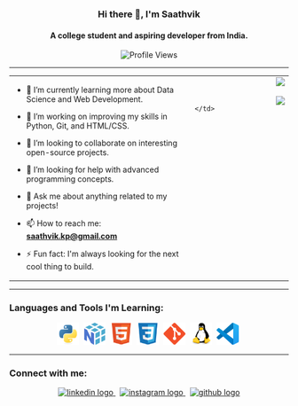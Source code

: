 <div align="center">

  ### Hi there 👋, I'm Saathvik

  #### A college student and aspiring developer from India.

  ![Profile Views](https://komarev.com/ghpvc/?username=broskell&color=blueviolet&style=flat-square)

</div>

---

<table>
  <tr>
    <td valign="top" width="65%">

- 🌱 I’m currently learning more about Data Science and Web Development.
- 🔭 I’m working on improving my skills in Python, Git, and HTML/CSS.
- 👯 I’m looking to collaborate on interesting open-source projects.
- 🤔 I’m looking for help with advanced programming concepts.
- 💬 Ask me about anything related to my projects!
- 📫 How to reach me: **saathvik.kp@gmail.com**
- ⚡ Fun fact: I'm always looking for the next cool thing to build.

    </td>
    <td valign="top" width="35%">

<a href="https://github.com/broskell">
  <img align="right" src="https://github-readme-stats.vercel.app/api?username=broskell&show_icons=true&theme=dark&hide_border=true&rank_icon=github" />
</a>
<br><br>
<a href="https://github.com/broskell">
  <img align="right" src="https://github-readme-stats.vercel.app/api/top-langs/?username=broskell&layout=compact&theme=dark&hide_border=true" />
</a>

    </td>
  </tr>
</table>

---

### Languages and Tools I'm Learning:

<div align="center">
  <img src="https://github.com/devicons/devicon/blob/master/icons/python/python-original.svg" title="Python" alt="Python" width="40" height="40"/>&nbsp;
  <img src="https://github.com/devicons/devicon/blob/master/icons/numpy/numpy-original.svg" title="NumPy" alt="NumPy" width="40" height="40"/>&nbsp;
  <img src="https://github.com/devicons/devicon/blob/master/icons/html5/html5-original.svg" title="HTML5" alt="HTML5" width="40" height="40"/>&nbsp;
  <img src="https://github.com/devicons/devicon/blob/master/icons/css3/css3-original.svg" title="CSS3" alt="CSS3" width="40" height="40"/>&nbsp;
  <img src="https://github.com/devicons/devicon/blob/master/icons/git/git-original.svg" title="Git" alt="Git" width="40" height="40"/>&nbsp;
  <img src="https://github.com/devicons/devicon/blob/master/icons/linux/linux-original.svg" title="Linux" alt="Linux" width="40" height="40"/>&nbsp;
  <img src="https://github.com/devicons/devicon/blob/master/icons/vscode/vscode-original.svg" title="VSCode" alt="VSCode" width="40" height="40"/>&nbsp;
</div>

---

### Connect with me:

<div align="center">
  <a href="https://www.linkedin.com/in/kellampalli-saathvik-354799360/?originalSubdomain=in" target="_blank">
    <img src="https://raw.githubusercontent.com/maurodesouza/profile-readme-generator/master/src/assets/icons/social/linkedin/default.svg" width="52" height="40" alt="linkedin logo"  />
  </a>
  &nbsp; <a href="https://www.instagram.com/saathvikkellampalli" target="_blank">
    <img src="https://raw.githubusercontent.com/maurodesouza/profile-readme-generator/master/src/assets/icons/social/instagram/default.svg" width="52" height="40" alt="instagram logo" />
  </a>
   &nbsp; <a href="https://github.com/broskell" target="_blank">
    <img src="https://cdn.simpleicons.org/github/FFFFFF" width="40" height="40" alt="github logo" />
  </a>
</div>



